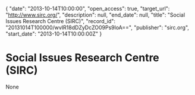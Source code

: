 {
  "date": "2013-10-14T10:00:00", 
  "open_access": true, 
  "target_url": "http://www.sirc.org/", 
  "description": null, 
  "end_date": null, 
  "title": "Social Issues Research Centre (SIRC)", 
  "record_id": "20131014T100000/wvIR18dDZyDcZO09Ps9loA==", 
  "publisher": "sirc.org", 
  "start_date": "2013-10-14T10:00:00Z"
}

# Social Issues Research Centre (SIRC)

None